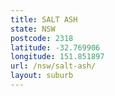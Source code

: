 ```yaml
---
title: SALT ASH
state: NSW
postcode: 2318
latitude: -32.769906
longitude: 151.851897
url: /nsw/salt-ash/
layout: suburb
---
```

